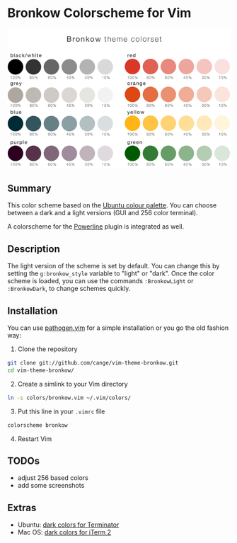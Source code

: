# Bronkow Colorscheme for Vim

<img src="colour-palette.png">

## Summary
This color scheme based on the [Ubuntu colour palette](http://design.ubuntu.com/brand/colour-palette).
You can choose between a dark and a light versions (GUI and 256 color terminal).

A colorscheme for the [Powerline](https://github.com/Bronkow/vim-powerline/network)
plugin is integrated as well.

## Description
The light version of the scheme is set by default. You can change this by
setting the `g:bronkow_style` variable to "light" or "dark". Once the color scheme is
loaded, you can use the commands `:BronkowLight` or `:BronkowDark`,
 to change schemes quickly.

## Installation
You can use [pathogen.vim](https://github.com/tpope/vim-pathogen) for a
simple installation or you go the old fashion way:

1. Clone the repository

  ```bash
  git clone git://github.com/cange/vim-theme-bronkow.git
  cd vim-theme-bronkow/
  ```
2. Create a simlink to your Vim directory

  ```bash
  ln -s colors/bronkow.vim ~/.vim/colors/
  ```
3. Put this line in your `.vimrc` file

  ```bash
  colorscheme bronkow
  ```
4. Restart Vim

## TODOs
- adjust 256 based colors
- add some screenshots

## Extras

- Ubuntu: [dark colors for Terminator ](https://github.com/cange/vim-theme-bronkow/blob/master/extras/Bronkow%20dark.itermcolors)
- Mac OS: [dark colors for iTerm 2 ](https://github.com/cange/vim-theme-bronkow/blob/master/extras/terminator/config)
